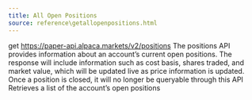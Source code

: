 ```yaml
---
title: All Open Positions
source: reference\getallopenpositions.html
---
```


get https://paper-api.alpaca.markets/v2/positions
The positions API provides information about an account’s current open positions. The response will include information such as cost basis, shares traded, and market value, which will be updated live as price information is updated. Once a position is closed, it will no longer be queryable through this API
Retrieves a list of the account’s open positions
